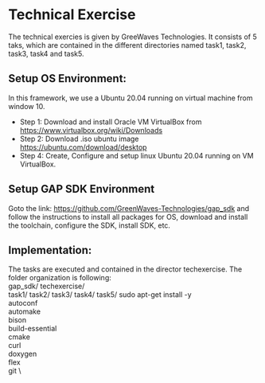 # Technical Exercise 
The technical exercies is given by GreeWaves Technologies. It consists of 5 taks, which are contained 
in the different directories named task1, task2, task3, task4 and task5.

## Setup OS Environment:
In this framework, we use a Ubuntu 20.04 running on virtual machine from window 10.  
* Step 1: Download and install Oracle VM VirtualBox from https://www.virtualbox.org/wiki/Downloads
* Step 2: Download .iso ubuntu image https://ubuntu.com/download/desktop
* Step 4: Create, Configure and setup linux Ubuntu 20.04 running on VM VirtualBox.
    
## Setup GAP SDK Environment
Goto the link: https://github.com/GreenWaves-Technologies/gap_sdk and follow the instructions to 
install all packages for OS, download and install the toolchain, configure the SDK, install SDK, etc.

## Implementation:
The tasks are executed and contained in the director techexercise. The folder organization is following:       
    gap_sdk/
        techexercise/	
            task1/
            task2/
            task3/
            task4/
            task5/
sudo apt-get install -y \
    autoconf \
    automake \
    bison \
    build-essential \
    cmake \
    curl \
    doxygen \
    flex \
    git \
     
